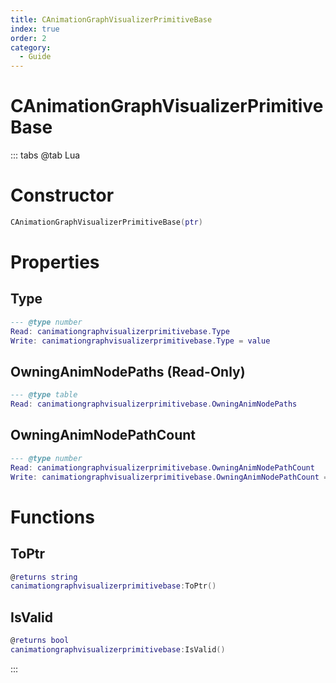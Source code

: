 ```yaml
---
title: CAnimationGraphVisualizerPrimitiveBase
index: true
order: 2
category:
  - Guide
---
```


# CAnimationGraphVisualizerPrimitiveBase

::: tabs
@tab Lua
# Constructor
```lua
CAnimationGraphVisualizerPrimitiveBase(ptr)
```
# Properties
## Type 
```lua
--- @type number
Read: canimationgraphvisualizerprimitivebase.Type
Write: canimationgraphvisualizerprimitivebase.Type = value
```
## OwningAnimNodePaths (Read-Only)
```lua
--- @type table
Read: canimationgraphvisualizerprimitivebase.OwningAnimNodePaths
```
## OwningAnimNodePathCount 
```lua
--- @type number
Read: canimationgraphvisualizerprimitivebase.OwningAnimNodePathCount
Write: canimationgraphvisualizerprimitivebase.OwningAnimNodePathCount = value
```
# Functions
## ToPtr
```lua
@returns string
canimationgraphvisualizerprimitivebase:ToPtr()
```
## IsValid
```lua
@returns bool
canimationgraphvisualizerprimitivebase:IsValid()
```

:::